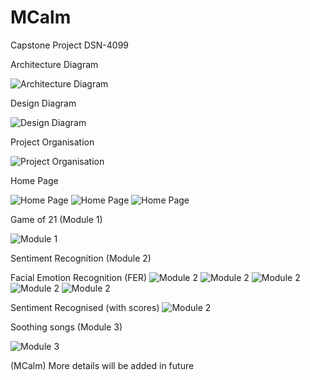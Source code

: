 # MCalm
Capstone Project DSN-4099

Architecture Diagram

![Architecture Diagram](https://github.com/sarthakmishraa/Capstone-Project-MCalm/blob/main/static/images/capstone_review3_arch_diag.JPG)

Design Diagram

![Design Diagram](https://github.com/sarthakmishraa/Capstone-Project-MCalm/blob/main/static/images/design_diag.JPG)

Project Organisation

![Project Organisation](https://github.com/sarthakmishraa/Capstone-Project-MCalm/blob/main/static/images/project_organisation.png)

Home Page

![Home Page](https://github.com/sarthakmishraa/Capstone-Project-MCalm/blob/main/static/images/snip_home.JPG)
![Home Page](https://github.com/sarthakmishraa/Capstone-Project-MCalm/blob/main/static/images/snip_home2.JPG)
![Home Page](https://github.com/sarthakmishraa/Capstone-Project-MCalm/blob/main/static/images/snip_home3.JPG)

Game of 21 (Module 1)

![Module 1](https://github.com/sarthakmishraa/Capstone-Project-MCalm/blob/main/static/images/snip_game_of_21.JPG)

Sentiment Recognition (Module 2)

Facial Emotion Recognition (FER)
![Module 2](https://github.com/sarthakmishraa/Capstone-Project-MCalm/blob/main/static/images/detected_baby1.JPG)
![Module 2](https://github.com/sarthakmishraa/Capstone-Project-MCalm/blob/main/static/images/detected_ishan.JPG)
![Module 2](https://github.com/sarthakmishraa/Capstone-Project-MCalm/blob/main/static/images/detected_johncena1.JPG)
![Module 2](https://github.com/sarthakmishraa/Capstone-Project-MCalm/blob/main/static/images/detected_kevin.JPG)
![Module 2](https://github.com/sarthakmishraa/Capstone-Project-MCalm/blob/main/static/images/detected_south_actor.JPG)

Sentiment Recognised (with scores)
![Module 2](https://github.com/sarthakmishraa/Capstone-Project-MCalm/blob/main/static/images/snip_emotion.JPG)

Soothing songs (Module 3)

![Module 3](https://github.com/sarthakmishraa/Capstone-Project-MCalm/blob/main/static/images/snip_song.JPG)


(MCalm)
More details will be added in future
